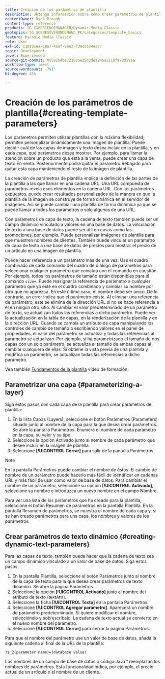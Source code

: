 ```yaml
---
title: Creación de los parámetros de plantilla
description: Obtenga información sobre cómo crear parámetros de plantilla en Adobe Dynamic Media Classic.
contentOwner: Rick Brough
content-type: reference
products: SG_EXPERIENCEMANAGER/Dynamic-Media-Classic
geptopics: SG_SCENESEVENONDEMAND_PK/categories/template_basics
feature: Dynamic Media Classic
role: User
exl-id: 118806ea-c8a7-4aaf-9ae3-739c6b04ea77
topic: Development
level: Experienced
source-git-commit: 00591bdbe721035e25d3dea245a2110f978d19aa
workflow-type: tm+mt
source-wordcount: '791'
ht-degree: 45%

---
```


# Creación de los parámetros de plantilla{#creating-template-parameters}

Los parámetros permiten utilizar plantillas con la máxima flexibilidad; permiten personalizar dinámicamente una imagen de plantilla. Puede decidir cuál de las capas de imagen y texto desea incluir en la plantilla, y en cada capa, qué parámetros desea mostrar. Por ejemplo, para llamar la atención sobre un producto que está a la venta, puede crear una capa de texto En venta. Posteriormente podrá quitar el parámetro Rebajado para quitar esta capa manteniendo el resto de la imagen de plantilla.

La creación de parámetros de plantilla implica la definición de las partes de la plantilla a las que llamar en una cadena URL. Una URL compuesta de parámetros revela esos elementos en la cadena URL. Con los parámetros expuestos, puede crear resultados personalizados de la manera en que la plantilla de la imagen se construye de forma dinámica en el servidor de imágenes. Así se puede cambiar una plantilla de forma dinámica ya que se puede llamar a todos los parámetros o solo algunos de una URL.

Con parámetros de capa de texto, la cadena de texto también puede ser un campo dinámico vinculado a valores en una base de datos. La vinculación de texto a una base de datos puede ser útil en casos como las promociones, por ejemplo. Puede personalizar imágenes de plantilla para que muestren nombres de clientes. También puede vincular un parámetro de capa de texto a una base de datos de precios para mostrar el precio de un artículo en una imagen de plantilla.

Puede hacer referencia a un parámetro más de una vez. Use el cuadro combinado de cada comando del cuadro de diálogo de parámetros para seleccionar cualquier parámetro que coincida con el comando en cuestión. Por ejemplo, todos los parámetros de tamaño están disponibles para el comando `size=`. Puede reasignar la referencia de parámetro a cualquier parámetro que ya esté en el cuadro combinado y cambiar su nombre por otro que no aparezca. En este último caso, el nombre debe ser único. De lo contrario, un error indica que el parámetro existe. Al eliminar una referencia de parámetro, este se elimina de la dirección URL si no se hace referencia a él en ningún otro sitio. Al cambiar el valor predeterminado de un parámetro de texto, se actualizan todas las referencias a dicho parámetro. Puede ver la actualización en la tabla de capas, en la renderización de la plantilla y en la dirección URL. Cuando se cambia un atributo de capa manipulando los controles de cambio de tamaño o escribiendo valores en el panel de propiedades, el valor del parámetro se actualiza y todas las referencias al parámetro se actualizan. Por ejemplo, si ha parametrizado el tamaño de dos capas con un solo parámetro, se actualiza el tamaño de ambas capas al cambiar cualquiera de ellas. Si obtiene la vista previa de una plantilla y modifica un parámetro, se actualizan todas las referencias a dicho parámetro.

Vea también [Fundamentos de la plantilla](https://s7d5.scene7.com/s7viewers/html5/VideoViewer.html?videoserverurl=https://s7d5.scene7.com/is/content/&emailurl=https://s7d5.scene7.com/s7/emailFriend&serverUrl=https://s7d5.scene7.com/is/image/&config=Scene7SharedAssets/Universal_HTML5_Video&contenturl=https://s7d5.scene7.com/skins/&asset=S7tutorials/553_Template%20Basics_converted%20renamed_Dynamic%20Banners-AVS) vídeo de formación.

## Parametrizar una capa {#parameterizing-a-layer}

Siga estos pasos con cada capa de la plantilla para crear parámetros de plantilla:

1. En la lista Capas (Layers), seleccione el botón Parámetros (Parameters) situado junto al nombre de la capa para la que desea crear parámetros. Se abre la pantalla Parámetros. Enumera el nombre de cada parámetro en la capa, su valor y su tipo.
1. Seleccione la opción Activado junto al nombre de cada parámetro que desee incluir en la imagen de plantilla.
1. Seleccione **[!UICONTROL Cerrar]** para salir de la pantalla Parámetros.

>[!NOTE]
>
>En la pantalla Parámetros puede cambiar el nombre de éstos. El cambio de nombre de un parámetro puede hacerlo más fácil de identificar en cadenas URL y más fácil de usar como valor de base de datos. Para cambiar el nombre de un parámetro, seleccione su opción **[!UICONTROL Activado]**, seleccione su nombre e introduzca un nuevo nombre en el campo Nombre.

Para ver una lista de los parámetros que ha creado para la plantilla, seleccione el botón Resumen de parámetros en la pantalla Plantilla. En la pantalla Resumen de parámetros, se muestra el nombre de cada capa y, si se han creado parámetros para una capa, los nombres y valores de los parámetros.

## Crear parámetros de texto dinámico {#creating-dynamic-text-parameters}

Para las capas de texto, también puede hacer que la cadena de texto sea un campo dinámico vinculado a un valor de base de datos. Siga estos pasos:

1. En la pantalla Plantilla, seleccione el botón Parámetros junto al nombre de la capa de texto para la que desea crear parámetros de texto dinámico. Se abre la página Parámetros.
1. Seleccione la opción **[!UICONTROL Activado]** junto al nombre del atributo de texto (textAttr).
1. Seleccione la ficha **[!UICONTROL Texto]** en la pantalla Parámetros.
1. Seleccione **[!UICONTROL Agregar parámetro]**. Aparecerá un nombre de parámetro predeterminado. Si quiere modificar el nombre, selecciónelo y sobrescríbalo. La cadena de texto actual se convierte en el nuevo nombre del parámetro.
1. Seleccione **[!UICONTROL Cerrar]** para cerrar la página Parámetros.

Para que el nombre del parámetro use un valor de base de datos, añada la siguiente cadena al final de la URL de la plantilla:

```as3
?$_2(parameter name)=(database value)
```

Los nombres de un campo de base de datos o código Java™ reemplazan los nombres de parámetros. Esta funcionalidad indica, por ejemplo, el precio actual de un artículo o el nombre de un cliente.
